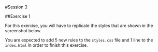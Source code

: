 #Session 3

##Exercise 1

For this exercise, you will have to replicate the styles that are shown in the screenshot below.



You are expected to add 5 new rules to the `styles.css` file and 1 line to the `index.html` in order to finish this exercise.
